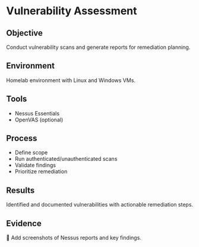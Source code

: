 # Vulnerability Assessment

## Objective
Conduct vulnerability scans and generate reports for remediation planning.

## Environment
Homelab environment with Linux and Windows VMs.

## Tools
- Nessus Essentials
- OpenVAS (optional)

## Process
- Define scope
- Run authenticated/unauthenticated scans
- Validate findings
- Prioritize remediation

## Results
Identified and documented vulnerabilities with actionable remediation steps.

## Evidence
📸 Add screenshots of Nessus reports and key findings.
